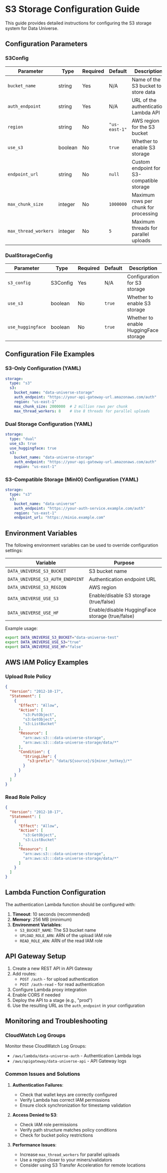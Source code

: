 # S3 Storage Configuration Guide

This guide provides detailed instructions for configuring the S3 storage system for Data Universe.

## Configuration Parameters

### S3Config

| Parameter | Type | Required | Default | Description |
|-----------|------|----------|---------|-------------|
| `bucket_name` | string | Yes | N/A | Name of the S3 bucket to store data |
| `auth_endpoint` | string | Yes | N/A | URL of the authentication Lambda API |
| `region` | string | No | `"us-east-1"` | AWS region for the S3 bucket |
| `use_s3` | boolean | No | `true` | Whether to enable S3 storage |
| `endpoint_url` | string | No | `null` | Custom endpoint for S3-compatible storage |
| `max_chunk_size` | integer | No | `1000000` | Maximum rows per chunk for processing |
| `max_thread_workers` | integer | No | `5` | Maximum threads for parallel uploads |

### DualStorageConfig

| Parameter | Type | Required | Default | Description |
|-----------|------|----------|---------|-------------|
| `s3_config` | S3Config | Yes | N/A | Configuration for S3 storage |
| `use_s3` | boolean | No | `true` | Whether to enable S3 storage |
| `use_huggingface` | boolean | No | `true` | Whether to enable HuggingFace storage |

## Configuration File Examples

### S3-Only Configuration (YAML)

```yaml
storage:
  type: "s3"
  s3:
    bucket_name: "data-universe-storage"
    auth_endpoint: "https://your-api-gateway-url.amazonaws.com/auth"
    region: "us-east-1"
    max_chunk_size: 2000000  # 2 million rows per chunk
    max_thread_workers: 8    # Use 8 threads for parallel uploads
```

### Dual Storage Configuration (YAML)

```yaml
storage:
  type: "dual"
  use_s3: true
  use_huggingface: true
  s3:
    bucket_name: "data-universe-storage"
    auth_endpoint: "https://your-api-gateway-url.amazonaws.com/auth"
    region: "us-east-1"
```

### S3-Compatible Storage (MinIO) Configuration (YAML)

```yaml
storage:
  type: "s3"
  s3:
    bucket_name: "data-universe"
    auth_endpoint: "https://your-auth-service.example.com/auth"
    region: "us-east-1"
    endpoint_url: "https://minio.example.com"
```

## Environment Variables

The following environment variables can be used to override configuration settings:

| Variable | Purpose |
|----------|---------|
| `DATA_UNIVERSE_S3_BUCKET` | S3 bucket name |
| `DATA_UNIVERSE_S3_AUTH_ENDPOINT` | Authentication endpoint URL |
| `DATA_UNIVERSE_S3_REGION` | AWS region |
| `DATA_UNIVERSE_USE_S3` | Enable/disable S3 storage (true/false) |
| `DATA_UNIVERSE_USE_HF` | Enable/disable HuggingFace storage (true/false) |

Example usage:
```bash
export DATA_UNIVERSE_S3_BUCKET="data-universe-test"
export DATA_UNIVERSE_USE_S3="true"
export DATA_UNIVERSE_USE_HF="false"
```

## AWS IAM Policy Examples

### Upload Role Policy

```json
{
  "Version": "2012-10-17",
  "Statement": [
    {
      "Effect": "Allow",
      "Action": [
        "s3:PutObject",
        "s3:GetObject",
        "s3:ListBucket"
      ],
      "Resource": [
        "arn:aws:s3:::data-universe-storage",
        "arn:aws:s3:::data-universe-storage/data/*"
      ],
      "Condition": {
        "StringLike": {
          "s3:prefix": "data/${source}/${miner_hotkey}/*"
        }
      }
    }
  ]
}
```

### Read Role Policy

```json
{
  "Version": "2012-10-17",
  "Statement": [
    {
      "Effect": "Allow",
      "Action": [
        "s3:GetObject",
        "s3:ListBucket"
      ],
      "Resource": [
        "arn:aws:s3:::data-universe-storage",
        "arn:aws:s3:::data-universe-storage/data/*"
      ]
    }
  ]
}
```

## Lambda Function Configuration

The authentication Lambda function should be configured with:

1. **Timeout**: 10 seconds (recommended)
2. **Memory**: 256 MB (minimum)
3. **Environment Variables**:
   - `S3_BUCKET_NAME`: The S3 bucket name
   - `UPLOAD_ROLE_ARN`: ARN of the upload IAM role
   - `READ_ROLE_ARN`: ARN of the read IAM role

## API Gateway Setup

1. Create a new REST API in API Gateway
2. Add routes:
   - `POST /auth` - for upload authentication
   - `POST /auth-read` - for read authentication
3. Configure Lambda proxy integration
4. Enable CORS if needed
5. Deploy the API to a stage (e.g., "prod")
6. Use the resulting URL as the `auth_endpoint` in your configuration

## Monitoring and Troubleshooting

### CloudWatch Log Groups

Monitor these CloudWatch Log Groups:
- `/aws/lambda/data-universe-auth` - Authentication Lambda logs
- `/aws/apigateway/data-universe-api` - API Gateway logs

### Common Issues and Solutions

1. **Authentication Failures**:
   - Check that wallet keys are correctly configured
   - Verify Lambda has correct IAM permissions
   - Ensure clock synchronization for timestamp validation

2. **Access Denied to S3**:
   - Check IAM role permissions
   - Verify path structure matches policy conditions
   - Check for bucket policy restrictions

3. **Performance Issues**:
   - Increase `max_thread_workers` for parallel uploads
   - Use a region closer to your miners/validators
   - Consider using S3 Transfer Acceleration for remote locations